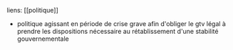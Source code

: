liens: [[politique]]

- politique agissant en période de crise grave afin d'obliger le gtv légal à prendre les dispositions nécessaire au rétablissement d'une stabilité gouvernementale